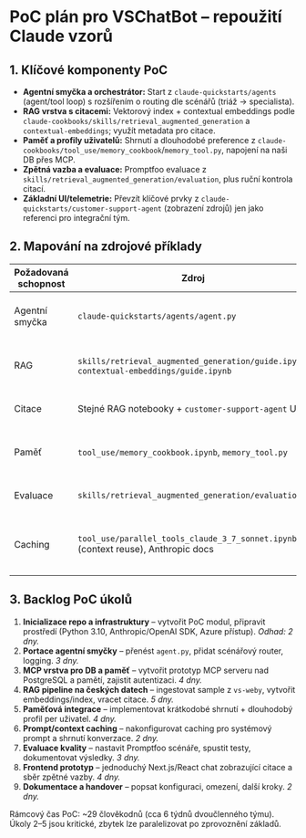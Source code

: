 # PoC plán pro VSChatBot – repoužití Claude vzorů

## 1. Klíčové komponenty PoC
- **Agentní smyčka a orchestrátor:** Start z `claude-quickstarts/agents` (agent/tool loop) s rozšířením o routing dle scénářů (triáž → specialista).
- **RAG vrstva s citacemi:** Vektorový index + contextual embeddings podle `claude-cookbooks/skills/retrieval_augmented_generation` a `contextual-embeddings`; využít metadata pro citace.
- **Paměť a profily uživatelů:** Shrnutí a dlouhodobé preference z `claude-cookbooks/tool_use/memory_cookbook`/`memory_tool.py`, napojení na naši DB přes MCP.
- **Zpětná vazba a evaluace:** Promptfoo evaluace z `skills/retrieval_augmented_generation/evaluation`, plus ruční kontrola citací.
- **Základní UI/telemetrie:** Převzít klíčové prvky z `claude-quickstarts/customer-support-agent` (zobrazení zdrojů) jen jako referenci pro integrační tým.

## 2. Mapování na zdrojové příklady
| Požadovaná schopnost | Zdroj | Co převzít | Úpravy |
| --- | --- | --- | --- |
| Agentní smyčka | `claude-quickstarts/agents/agent.py` | Základní loop, integrace MCP | Lokalizace promptů, doplnění routeru, logging |
| RAG | `skills/retrieval_augmented_generation/guide.ipynb`, `contextual-embeddings/guide.ipynb` | Pipeline embeddings + retrieval, evaluace | Předělat na Azure AI Search/PostgreSQL, čeština/SK dataset |
| Citace | Stejné RAG notebooky + `customer-support-agent` UI | Formátování odpovědí se zdroji | JSON výstup + front-end anotace |
| Paměť | `tool_use/memory_cookbook.ipynb`, `memory_tool.py` | Shrnovací vzory, API pro memory tool | Ochrana PII, per-user klíče, integrace s DB |
| Evaluace | `skills/retrieval_augmented_generation/evaluation` | Promptfoo konfigurace | Lokální dataset, OpenAI/Claude přepínač |
| Caching | `tool_use/parallel_tools_claude_3_7_sonnet.ipynb` (context reuse), Anthropic docs | Praktiky pro paralelu a opětovné využití promptů | Zpřístupnit přes naše orchestrátory |

## 3. Backlog PoC úkolů
1. **Inicializace repo a infrastruktury** – vytvořit PoC modul, připravit prostředí (Python 3.10, Anthropic/OpenAI SDK, Azure přístup). *Odhad: 2 dny.*
2. **Portace agentní smyčky** – přenést `agent.py`, přidat scénářový router, logging. *3 dny.*
3. **MCP vrstva pro DB a paměť** – vytvořit prototyp MCP serveru nad PostgreSQL a pamětí, zajistit autentizaci. *4 dny.*
4. **RAG pipeline na českých datech** – ingestovat sample z `vs-weby`, vytvořit embeddings/index, vracet citace. *5 dny.*
5. **Paměťová integrace** – implementovat krátkodobé shrnutí + dlouhodobý profil per uživatel. *4 dny.*
6. **Prompt/context caching** – nakonfigurovat caching pro systémový prompt a shrnutí konverzace. *2 dny.*
7. **Evaluace kvality** – nastavit Promptfoo scénáře, spustit testy, dokumentovat výsledky. *3 dny.*
8. **Frontend prototyp** – jednoduchý Next.js/React chat zobrazující citace a sběr zpětné vazby. *4 dny.*
9. **Dokumentace a handover** – popsat konfiguraci, omezení, další kroky. *2 dny.*

Rámcový čas PoC: ~29 člověkodnů (cca 6 týdnů dvoučlenného týmu). Úkoly 2–5 jsou kritické, zbytek lze paralelizovat po zprovoznění základů.
